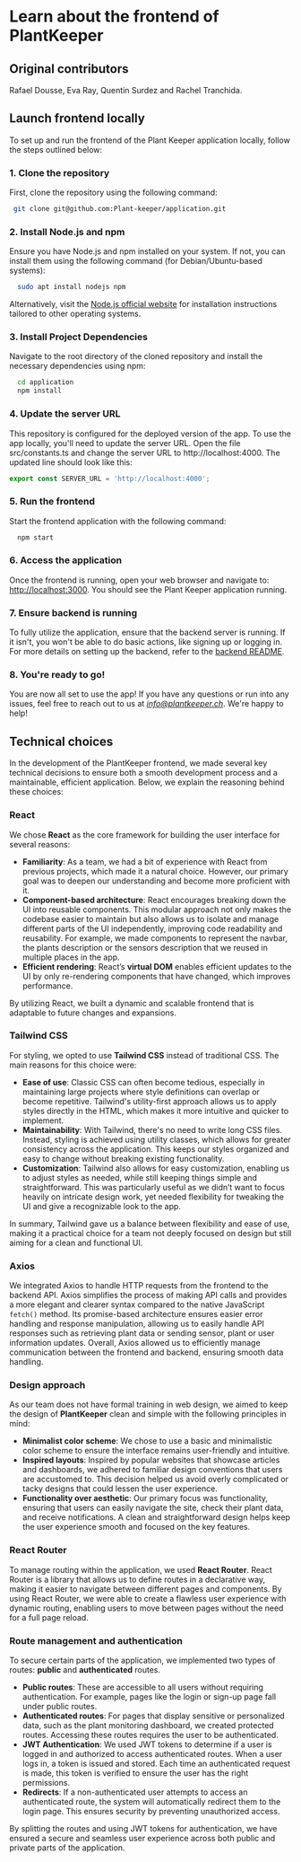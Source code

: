 # Learn about the frontend of PlantKeeper

## Original contributors

Rafael Dousse, Eva Ray, Quentin Surdez and Rachel Tranchida.

## Launch frontend locally

To set up and run the frontend of the Plant Keeper application locally, follow the steps outlined below:

### 1. Clone the repository

First, clone the repository using the following command:

```bash
 git clone git@github.com:Plant-keeper/application.git
```

### 2. Install Node.js and npm

Ensure you have Node.js and npm installed on your system. If not, you can install them using the following command (for
Debian/Ubuntu-based systems):

```bash
  sudo apt install nodejs npm
```

Alternatively, visit the [Node.js official website](https://nodejs.org/fr) for installation instructions tailored to
other operating systems.

### 3. Install Project Dependencies

Navigate to the root directory of the cloned repository and install the necessary dependencies using npm:

```bash
  cd application
  npm install
```

### 4. Update the server URL

This repository is configured for the deployed version of the app. To use the app locally, you'll need to update the
server URL. Open the file src/constants.ts and change the server URL to http://localhost:4000. The updated line should
look like this:

```typescript
export const SERVER_URL = 'http://localhost:4000';
```

### 5. Run the frontend

Start the frontend application with the following command:

```bash
  npm start
```

### 6. Access the application

Once the frontend is running, open your web browser and navigate to: [http://localhost:3000](http://localhost:3000).
You should see the Plant Keeper application running.

### 7. Ensure backend is running

To fully utilize the application, ensure that the backend server is running. If it isn't, you won't be able to do basic
actions, like signing up or logging in. For more details on setting up the backend,
refer to the [backend README](../backend/README.md).

### 8. You're ready to go!

You are now all set to use the app! If you have any questions or run into any issues, feel free to reach out to us at
*info@plantkeeper.ch*. We're happy to help!

## Technical choices

In the development of the PlantKeeper frontend, we made several key technical decisions to ensure both a smooth
development process and a maintainable, efficient application. Below, we explain the reasoning behind these choices:

### React

We chose __React__ as the core framework for building the user interface for several reasons:

- __Familiarity__: As a team, we had a bit of experience with React from previous projects, which made it a natural
  choice. However, our primary goal was to deepen our understanding and become more proficient with it.
- __Component-based architecture__: React encourages breaking down the UI into reusable components. This modular
  approach not only makes the codebase easier to maintain but also allows us to isolate and manage different parts of
  the UI independently, improving code readability and reusability. For example, we made components to represent the
  navbar, the plants description or the sensors description that we reused in multiple places in the app.
- __Efficient rendering__: React’s __virtual DOM__ enables efficient updates to the UI by only re-rendering components
  that
  have changed, which improves performance.

By utilizing React, we built a dynamic and scalable frontend that is adaptable to future changes and expansions.

### Tailwind CSS

For styling, we opted to use __Tailwind CSS__ instead of traditional CSS. The main reasons for this choice were:

- __Ease of use__: Classic CSS can often become tedious, especially in maintaining large projects where style
  definitions can overlap or become repetitive. Tailwind's utility-first approach allows us to apply styles directly in
  the HTML, which makes it more intuitive and quicker to implement.
- __Maintainability__: With Tailwind, there's no need to write long CSS files. Instead, styling is achieved using
  utility
  classes, which allows for greater consistency across the application. This keeps our styles organized and easy to
  change
  without breaking existing functionality.
- __Customization__: Tailwind also allows for easy customization, enabling us to adjust styles as needed, while still
  keeping things simple and straightforward. This was particularly useful as we didn’t want to focus heavily on
  intricate
  design work, yet needed flexibility for tweaking the UI and give a recognizable look to the app.

In summary, Tailwind gave us a balance between flexibility and ease of use, making it a practical choice for a team not
deeply focused on design but still aiming for a clean and functional UI.

### Axios

We integrated Axios to handle HTTP requests from the frontend to the backend API. Axios simplifies the process of making
API calls and provides a more elegant and clearer syntax compared to the native JavaScript `fetch()` method. Its
promise-based
architecture ensures easier error handling and response manipulation, allowing us to easily handle API responses
such as retrieving plant data or sending sensor, plant or user information updates. Overall, Axios allowed us to
efficiently manage communication between the frontend and backend, ensuring smooth data handling.

### Design approach

As our team does not have formal training in web design, we aimed to keep the design of __PlantKeeper__ clean and simple
with the following principles in mind:

- __Minimalist color scheme__: We chose to use a basic and minimalistic color scheme to ensure the interface remains
  user-friendly and intuitive.
- __Inspired layouts__: Inspired by popular websites that showcase articles and dashboards, we adhered to familiar
  design conventions that users are accustomed to. This decision helped us avoid overly complicated or tacky designs
  that could lessen the user experience.
- __Functionality over aesthetic__: Our primary focus was functionality, ensuring that users can easily navigate the
  site, check their plant data, and receive notifications. A clean and straightforward design helps keep the user
  experience smooth and focused on the key features.

### React Router

To manage routing within the application, we used __React Router__. React Router is a library that allows us to
define routes in a declarative way, making it easier to navigate between different pages and components. By using React
Router, we were able to create a flawless user experience with dynamic routing, enabling users to move between pages
without the need for a full page reload.

### Route management and authentication

To secure certain parts of the application, we implemented two types of routes: __public__ and __authenticated__ routes.

- __Public routes__: These are accessible to all users without requiring authentication. For example, pages like the
  login or sign-up page fall under public routes.
- __Authenticated routes__: For pages that display sensitive or personalized data, such as the plant monitoring
  dashboard, we created protected routes. Accessing these routes requires the user to be authenticated.
- __JWT Authentication__: We used JWT tokens to determine if a user is logged in and authorized to access authenticated
  routes. When a user logs in, a token is issued and stored. Each time an authenticated request is made, this token is
  verified to ensure the user has the right permissions.
- __Redirects__: If a non-authenticated user attempts to access an authenticated route, the system will automatically
  redirect them to the login page. This ensures security by preventing unauthorized access.

By splitting the routes and using JWT tokens for authentication, we have ensured a secure and seamless user experience
across both public and private parts of the application.

